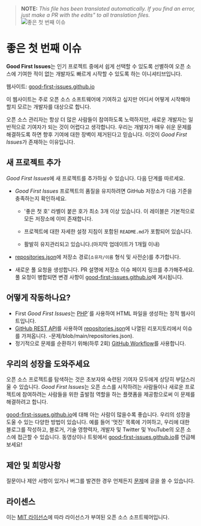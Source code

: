 >**NOTE:** _This file has been translated automatically. If you find an error, just make a PR with the edits" to all translation files._
![좋은 첫 번째 이슈](../assets/github/social-preview.png)

# 좋은 첫 번째 이슈

**Good First Issues**는 인기 프로젝트 중에서 쉽게 선택할 수 있도록 선별하여 오픈 소스에 기여한 적이 없는 개발자도 빠르게 시작할 수 있도록 하는 이니셔티브입니다.

웹사이트: [good-first-issues.github.io](https://good-first-issues.github.io)

이 웹사이트는 주로 오픈 소스 소프트웨어에 기여하고 싶지만 어디서 어떻게 시작해야 할지 모르는 개발자를 대상으로 합니다.

오픈 소스 관리자는 항상 더 많은 사람들이 참여하도록 노력하지만, 새로운 개발자는 일반적으로 기여자가 되는 것이 어렵다고 생각합니다. 우리는 개발자가 매우 쉬운 문제를 해결하도록 하면 향후 기여에 대한 장벽이 제거된다고 믿습니다. 이것이 *Good First Issues*가 존재하는 이유입니다.

## 새 프로젝트 추가

*Good First Issues*에 새 프로젝트를 추가하실 수 있습니다. 다음 단계를 따르세요.

- *Good First Issues* 프로젝트의 품질을 유지하려면 GitHub 저장소가 다음 기준을 충족하는지 확인하세요.

     - '좋은 첫 호' 라벨이 붙은 호가 최소 3개 이상 있습니다. 이 레이블은 기본적으로 모든 저장소에 이미 존재합니다.

     - 프로젝트에 대한 자세한 설정 지침이 포함된 `README.md`가 포함되어 있습니다.

     - 활발히 유지관리되고 있습니다.(마지막 업데이트가 1개월 이내)

- [repositories.json](https://github.com/gomzyakov/good-first-issue/blob/main/repositories.json)에 저장소 경로(`소유자/이름` 형식 및 사전순)를 추가합니다.

- 새로운 풀 요청을 생성합니다. PR 설명에 저장소 이슈 페이지 링크를 추가해주세요. 풀 요청이 병합되면 변경 사항이 [good-first-issues.github.io](https://good-first-issues.github.io)에 게시됩니다.

## 어떻게 작동하나요?

- First *Good First Issues*는 [PHP](https://www.php.net)`를 사용하여 HTML 파일을 생성하는 정적 웹사이트입니다.
- [GitHub REST API](https://docs.github.com/en/rest)를 사용하여 [repositories.json](https://github.com/gomzyakov/good-first)에 나열된 리포지토리에서 이슈를 가져옵니다. -문제/blob/main/repositories.json).
- 정기적으로 문제를 순환하기 위해(하루 2회) [GitHub Workflow](https://docs.github.com/en/actions/using-workflows)를 사용합니다.

## 우리의 성장을 도와주세요

오픈 소스 프로젝트를 탐색하는 것은 초보자와 숙련된 기여자 모두에게 상당히 부담스러울 수 있습니다. *Good First Issues*는 오픈 소스를 시작하려는 사람들이나 새로운 프로젝트에 참여하려는 사람들을 위한 출발점 역할을 하는 플랫폼을 제공함으로써 이 문제를 해결하려고 합니다.

[good-first-issues.github.io](https://good-first-issues.github.io)에 대해 아는 사람이 많을수록 좋습니다. 우리의 성장을 도울 수 있는 다양한 방법이 있습니다. 예를 들어 '멋진' 목록에 기여하고, 우리에 대한 블로그를 작성하고, 블로거, 기술 영향력자, 개발자 및 Twitter 및 YouTube의 오픈 소스에 접근할 수 있습니다. 동영상이나 트윗에서 [good-first-issues.github.io](https://good-first-issues.github.io)를 언급해 보세요!

## 제안 및 희망사항

질문이나 제안 사항이 있거나 버그를 발견한 경우 언제든지 [문제](https://github.com/good-first-issues/good-first-issues.github.io/issues)에 글을 쓸 수 있습니다.

## 라이센스

이는 [MIT 라이선스](https://github.com/good-first-issues/good-first-issues.github.io/blob/main/LICENSE)에 따라 라이선스가 부여된 오픈 소스 소프트웨어입니다.
